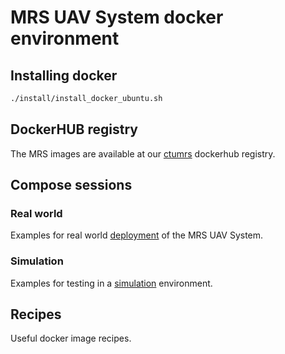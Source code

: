 # MRS UAV System docker environment

## Installing docker

```bash
./install/install_docker_ubuntu.sh
```

## DockerHUB registry

The MRS images are available at our [ctumrs](https://hub.docker.com/u/ctumrs) dockerhub registry.

## Compose sessions

### Real world

Examples for real world [deployment](./deployment) of the MRS UAV System.

### Simulation

Examples for testing in a [simulation](./simulation) environment.

## Recipes

Useful docker image recipes.
